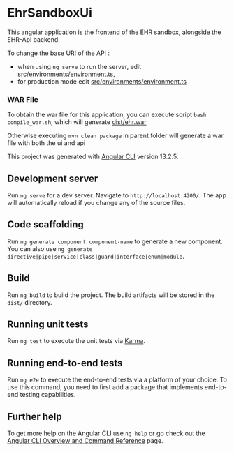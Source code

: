 # EhrSandboxUi

This angular application is the frontend of the EHR sandbox, alongside the EHR-Api backend. 

To change the base URI of the API :
 - when using `ng serve` to run the server, edit [src/environments/environment.ts](src/environments/environment.ts),
- for production mode edit [src/environments/environment.ts](src/environments/environment.prod.ts)

### WAR File
To obtain the war file for this application, you can execute script `bash compile_war.sh`, which will generate [dist/ehr.war](dist/ehr.war)

Otherwise executing `mvn clean package` in parent folder will generate a war file with both the ui and api


This project was generated with [Angular CLI](https://github.com/angular/angular-cli) version 13.2.5.

## Development server

Run `ng serve` for a dev server. Navigate to `http://localhost:4200/`. The app will automatically reload if you change any of the source files.

## Code scaffolding

Run `ng generate component component-name` to generate a new component. You can also use `ng generate directive|pipe|service|class|guard|interface|enum|module`.

## Build

Run `ng build` to build the project. The build artifacts will be stored in the `dist/` directory.

## Running unit tests

Run `ng test` to execute the unit tests via [Karma](https://karma-runner.github.io).

## Running end-to-end tests

Run `ng e2e` to execute the end-to-end tests via a platform of your choice. To use this command, you need to first add a package that implements end-to-end testing capabilities.

## Further help

To get more help on the Angular CLI use `ng help` or go check out the [Angular CLI Overview and Command Reference](https://angular.io/cli) page.
